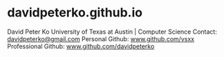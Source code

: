 # davidpeterko.github.io

David Peter Ko
University of Texas at Austin | Computer Science
Contact: davidpeterko@gmail.com
Personal Github: www.github.com/vsxx
Professional Github: www.github.com/davidpeterko
